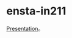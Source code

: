 # ensta-in211
[Presentation](https://docs.google.com/presentation/d/1-LAp-onC_2WSjmvsISgnNnJcLoSONch5fQ_MeyuEt40/edit?usp=sharing
)。